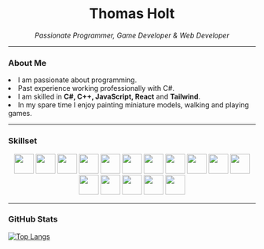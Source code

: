 <h1 align=center>Thomas Holt</h1>

<p align=center>
  <i>Passionate Programmer, Game Developer & Web Developer</i>
</p>

---

<h3>About Me</h3>
<li>I am passionate about programming.</li>
<li>Past experience working professionally with C#.</li>
<li>I am skilled in <b>C#, C++, JavaScript, React</b> and <b>Tailwind</b>.</li>
<li>In my spare time I enjoy painting miniature models, walking and playing games.</li>

---

<h3>Skillset</h3>
<div align=center>
  <p float="left">
    <img src="https://upload.wikimedia.org/wikipedia/commons/thumb/b/bd/Logo_C_sharp.svg/1820px-Logo_C_sharp.svg.png" height="40" />
    <img src="https://upload.wikimedia.org/wikipedia/commons/thumb/1/18/ISO_C%2B%2B_Logo.svg/1822px-ISO_C%2B%2B_Logo.svg.png" height="40" />
    <img src="https://upload.wikimedia.org/wikipedia/commons/thumb/9/99/Unofficial_JavaScript_logo_2.svg/1024px-Unofficial_JavaScript_logo_2.svg.png" height="40">
    <img src="https://upload.wikimedia.org/wikipedia/commons/thumb/4/4c/Typescript_logo_2020.svg/2048px-Typescript_logo_2020.svg.png" height="40">
    <img src="https://upload.wikimedia.org/wikipedia/commons/thumb/a/a7/React-icon.svg/862px-React-icon.svg.png" height="40">
    <img src="https://www.w3.org/html/logo/downloads/HTML5_Badge_512.png" height="40">
    <img src="https://res.cloudinary.com/df8aswwta/image/upload/v1689850187/images/kuody8ih8nzxnfept76o.png" height="40">
    <img src="https://www.svgrepo.com/show/374118/tailwind.svg" height="40">
    <img src="https://cdn.jsdelivr.net/gh/homarr-labs/dashboard-icons/png/supabase.png" height="40">
    <img src="https://registry.npmmirror.com/@lobehub/icons-static-png/latest/files/dark/vercel.png" height="40">
    <img src="https://upload.wikimedia.org/wikipedia/commons/thumb/9/9a/Visual_Studio_Code_1.35_icon.svg/2048px-Visual_Studio_Code_1.35_icon.svg.png" height="40">
    <img src="https://upload.wikimedia.org/wikipedia/commons/thumb/2/2c/Visual_Studio_Icon_2022.svg/1200px-Visual_Studio_Icon_2022.svg.png" height="40">
    <img src="https://cdn.freebiesupply.com/logos/large/2x/unity-69-logo-png-transparent.png" height="40">
    <img src="https://git-scm.com/images/logos/downloads/Git-Icon-1788C.png" height="40">
    <img src="https://github.githubassets.com/assets/GitHub-Mark-ea2971cee799.png" height="40">
    <img src="https://upload.wikimedia.org/wikipedia/commons/thumb/3/35/Tux.svg/1012px-Tux.svg.png" height="40">
  </p>
</div>

---

<h3>GitHub Stats</h3>

[![Top Langs](https://github-readme-stats.vercel.app/api/top-langs/?username=ThomasDHolt&layout=compact&theme=dracula&hide_border=true)](https://github.com/anuraghazra/github-readme-stats)
